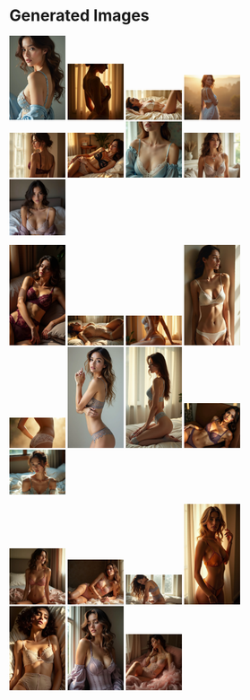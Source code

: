 # Generated Images



<img src="2025_06_26_01.webp" width="100"/> <img src="2025_06_26_02.webp" width="100"/> <img src="2025_06_26_03.webp" width="100"/> <img src="2025_06_26_04.webp" width="100"/> <img src="2025_06_26_05.webp" width="100"/> <img src="2025_06_26_06.webp" width="100"/> <img src="2025_06_26_07.webp" width="100"/> <img src="2025_06_26_08.webp" width="100"/> <img src="2025_06_26_09.webp" width="100"/>

<img src="2025_06_26_10.webp" width="100"/> <img src="2025_06_26_11.webp" width="100"/> <img src="2025_06_26_12.webp" width="100"/> <img src="2025_06_26_13.webp" width="100"/> <img src="2025_06_26_14.webp" width="100"/> <img src="2025_06_26_15.webp" width="100"/> <img src="2025_06_26_16.webp" width="100"/> <img src="2025_06_26_17.webp" width="100"/> <img src="2025_06_26_18.webp" width="100"/>

<img src="2025_06_26_19.webp" width="100"/> <img src="2025_06_26_20.webp" width="100"/> <img src="2025_06_26_21.webp" width="100"/> <img src="2025_06_26_22.webp" width="100"/> <img src="2025_06_26_23.webp" width="100"/> <img src="2025_06_26_24.webp" width="100"/> <img src="2025_06_26_25.webp" width="100"/>